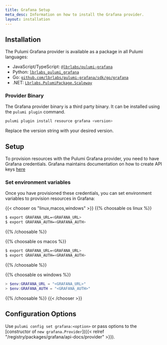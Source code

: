 ```yaml
---
title: Grafana Setup
meta_desc: Information on how to install the Grafana provider.
layout: installation
---
```


## Installation

The Pulumi Grafana provider is available as a package in all Pulumi languages:

* JavaScript/TypeScript: [`@lbrlabs/pulumi-grafana`](https://www.npmjs.com/package/@lbrlabs/pulumi-grafana)
* Python: [`lbrlabs_pulumi_grafana`](https://pypi.org/project/lbrlabs-pulumi-grafana/)
* Go: [`github.com/lbrlabs/pulumi-grafana/sdk/go/grafana`](https://pkg.go.dev/github.com/lbrlabs/pulumi-grafana/sdk)
* .NET: [`Lbrlabs.PulumiPackage.Scaleway`](https://www.nuget.org/packages/Lbrlabs.PulumiPackage.Grafana)

### Provider Binary

The Grafana provider binary is a third party binary. It can be installed using the `pulumi plugin` command.

```bash
pulumi plugin install resource grafana <version>
```

Replace the version string with your desired version.

## Setup

To provision resources with the Pulumi Grafana provider, you need to have Grafana credentials. Grafana maintains documentation on how to create API keys [here](https://www.scaleway.com/en/docs/console/my-project/how-to/generate-api-key/)

### Set environment variables

Once you have provisioned these credentials, you can set environment variables to provision resources in Grafana:

{{< chooser os "linux,macos,windows" >}}
{{% choosable os linux %}}

```bash
$ export GRAFANA_URL=<GRAFANA_URL>
$ export GRAFANA_AUTH=<GRAFANA_AUTH>
```

{{% /choosable %}}

{{% choosable os macos %}}

```bash
$ export GRAFANA_URL=<GRAFANA_URL>
$ export GRAFANA_AUTH=<GRAFANA_AUTH>
```

{{% /choosable %}}

{{% choosable os windows %}}

```powershell
> $env:GRAFANA_URL = "<GRAFANA_URL>"
> $env:GRAFANA_AUTH = "<GRAFANA_AUTH>"
```

{{% /choosable %}}
{{< /chooser >}}

## Configuration Options

Use `pulumi config set grafana:<option>` or pass options to the [constructor of `new grafana.Provider`]({{< relref "/registry/packages/grafana/api-docs/provider" >}}).
